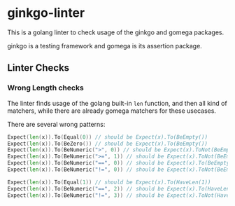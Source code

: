# ginkgo-linter

This is a golang linter to check usage of the ginkgo and gomega packages.

ginkgo is a testing framework and gomega is its assertion package.

## Linter Checks
### Wrong Length checks
The linter finds usage of the golang built-in `len` function, and then all kind of matchers, while there are already gomega matchers for these usecases.

There are several wrong patterns:
```go
Expect(len(x)).To(Equal(0)) // should be Expect(x).To(BeEmpty())
Expect(len(x)).To(BeZero()) // should be Expect(x).To(BeEmpty())
Expect(len(x)).To(BeNumeric(">", 0)) // should be Expect(x).ToNot(BeEmpty())
Expect(len(x)).To(BeNumeric(">=", 1)) // should be Expect(x).ToNot(BeEmpty())
Expect(len(x)).To(BeNumeric("==", 0)) // should be Expect(x).To(BeEmpty())
Expect(len(x)).To(BeNumeric("!=", 0)) // should be Expect(x).ToNot(BeEmpty())

Expect(len(x)).To(Equal(1)) // should be Expect(x).To(HaveLen(1))
Expect(len(x)).To(BeNumeric("==", 2)) // should be Expect(x).To(HaveLen(2))
Expect(len(x)).To(BeNumeric("!=", 3)) // should be Expect(x).ToNot(HaveLen(3))
```
